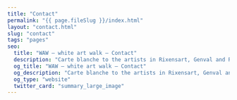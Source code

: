 ```yaml
---
title: "Contact"
permalink: "{{ page.fileSlug }}/index.html"
layout: "contact.html"
slug: "contact"
tags: "pages"
seo:
  title: "WAW – white art walk – Contact"
  description: "Carte blanche to the artists in Rixensart, Genval and Rosières"
  og_title: "WAW – white art walk – Contact"
  og_description: "Carte blanche to the artists in Rixensart, Genval and Rosières"
  og_type: "website"
  twitter_card: "summary_large_image"
---
```



